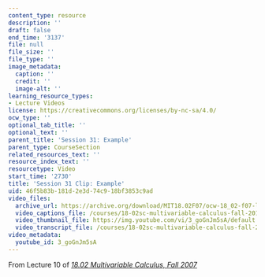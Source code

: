 ```yaml
---
content_type: resource
description: ''
draft: false
end_time: '3137'
file: null
file_size: ''
file_type: ''
image_metadata:
  caption: ''
  credit: ''
  image-alt: ''
learning_resource_types:
- Lecture Videos
license: https://creativecommons.org/licenses/by-nc-sa/4.0/
ocw_type: ''
optional_tab_title: ''
optional_text: ''
parent_title: 'Session 31: Example'
parent_type: CourseSection
related_resources_text: ''
resource_index_text: ''
resourcetype: Video
start_time: '2730'
title: 'Session 31 Clip: Example'
uid: 46f5b83b-181d-2e3d-74c9-18bf3853c9ad
video_files:
  archive_url: https://archive.org/download/MIT18.02F07/ocw-18_02-f07-lec10_300k.mp4
  video_captions_file: /courses/18-02sc-multivariable-calculus-fall-2010/3_goGnJm5sA_captions.vtt
  video_thumbnail_file: https://img.youtube.com/vi/3_goGnJm5sA/default.jpg
  video_transcript_file: /courses/18-02sc-multivariable-calculus-fall-2010/3_goGnJm5sA_transcript.pdf
video_metadata:
  youtube_id: 3_goGnJm5sA
---
```

From Lecture 10 of [_18.02 Multivariable Calculus, Fall 2007_](/courses/18-02-multivariable-calculus-fall-2007/video_galleries/video-lectures)